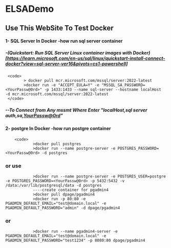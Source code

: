 # ELSADemo
## Use This WebSite To Test Docker 
#### 1- SQL Server In Docker -how run sql server container 
#####    -(Quickstart: Run SQL Server Linux container images with Docker)[https://learn.microsoft.com/en-us/sql/linux/quickstart-install-connect-docker?view=sql-server-ver16&pivots=cs1-powershell]
     <code>
            > docker pull mcr.microsoft.com/mssql/server:2022-latest
            >docker run -e "ACCEPT_EULA=Y" -e "MSSQL_SA_PASSWORD=<YourPassw@0rd>" -p 1433:1433 --name sql-server --hostname localHost  -d mcr.microsoft.com/mssql/server:2022-latest
     </code>
#####    --To Connect from Any mssmt Where Enter "localHost,sql server auth,sa,<YourPassw@0rd>"

#### 2- postgre In Docker -how run postgre container 
        <code>
                >docker pull postgres
                >docker run --name postgre-server -e POSTGRES_PASSWORD=<YourPassw@0rd> -d postgres
###                or use 
                >docker run --name postgre-server -e POSTGRES_USER=postgre -e POSTGRES_PASSWORD=<YourPassw@0rd> -p 5432:5432 -v /data:/var/lib/postgresql/data -d postgres
                ----create container for pgadmin4
                >docker pull dpage/pgadmin4
                >docker run -p 80:80 -e PGADMIN_DEFAULT_EMAIL="test@domain.local" -e PGADMIN_DEFAULT_PASSWORD="admin" -d dpage/pgadmin4
###              or
                >docker run --name pgadmin4-server -e PGADMIN_DEFAULT_EMAIL="test@domain.local" -e PGADMIN_DEFAULT_PASSWORD="test1234" -p 8080:80 dpage/pgadmin4



</code>






